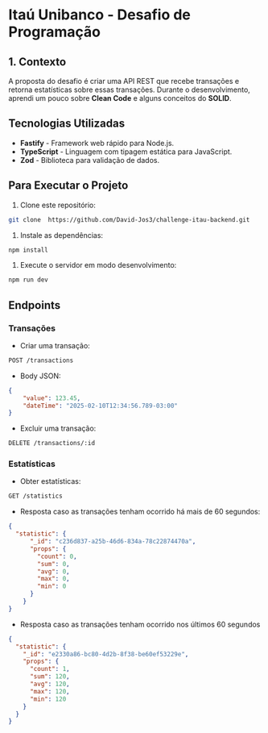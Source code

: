 # Itaú Unibanco - Desafio de Programação

## 1. Contexto

A proposta do desafio é criar uma API REST que recebe transações e retorna estatísticas sobre essas transações. Durante o desenvolvimento, aprendi um pouco sobre **Clean Code** e alguns conceitos do **SOLID**.  

## Tecnologias Utilizadas  

- **Fastify** - Framework web rápido para Node.js.  
- **TypeScript** - Linguagem com tipagem estática para JavaScript.  
- **Zod** - Biblioteca para validação de dados.  

## Para Executar o Projeto

1. Clone este repositório:

  ```bash
 git clone  https://github.com/David-Jos3/challenge-itau-backend.git
  ```

1. Instale as dependências:

  ```bash
  npm install
  ```

1. Execute o servidor em modo desenvolvimento:

  ```bash
  npm run dev
  ```

## Endpoints

### Transações

- Criar uma transação:

```bash
POST /transactions
```

- Body JSON:

```json
{
    "value": 123.45,
    "dateTime": "2025-02-10T12:34:56.789-03:00"
}
```

- Excluir uma transação:

```bash
DELETE /transactions/:id
```

### Estatísticas

- Obter estatísticas:

```bash
GET /statistics
```

- Resposta caso as transações tenham ocorrido há mais de 60 segundos:

```json
{
  "statistic": {
      "_id": "c236d837-a25b-46d6-834a-78c22874470a",
      "props": {
        "count": 0,
        "sum": 0,
        "avg": 0,
        "max": 0,
        "min": 0
      }
    }
}

```

- Resposta caso as transações tenham ocorrido nos últimos 60 segundos

```json
{
  "statistic": {
    "_id": "e2330a86-bc80-4d2b-8f38-be60ef53229e",
    "props": {
      "count": 1,
      "sum": 120,
      "avg": 120,
      "max": 120,
      "min": 120
    }
  }
}
```
